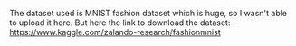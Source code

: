 The dataset used is MNIST fashion dataset which is huge, so I wasn't able to upload it here.
But here the link to download the dataset:- https://www.kaggle.com/zalando-research/fashionmnist
